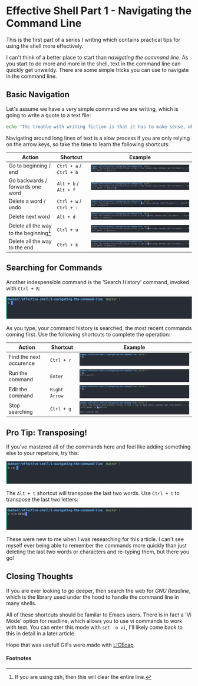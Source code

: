 # Effective Shell Part 1 - Navigating the Command Line

This is the first part of a series I writing which contains practical tips for using the shell more effectively.

I can't think of a better place to start than *navigating the command line*. As you start to do more and more in the shell, text in the command line can quickly get unweildy. There are some simple tricks you can use to navigate in the command line.

## Basic Navigation

Let's assume we have a very simple command we are writing, which is going to write a quote to a text file:

```bash
echo "The trouble with writing fiction is that it has to make sense, whereas real life doesn't. -- Iain M. Banks" >> quote.txt
```

Navigating around long lines of text is a slow process if you are only relying on the arrow keys, so take the time to learn the following shortcuts:

| Action | Shortcut | Example |
|--------|----------|---------|
| Go to beginning / end | `Ctrl + a` / `Ctrl + b` | ![begin / end](begin-end.gif) |
| Go backwards / forwards one word | `Alt + b` / `Alt + f` | ![backward / forward](forward-backwards.gif) |
| Delete a word / undo | `Ctrl + w` / `Ctrl + -` | ![delete / undo](delete-undo.gif) |
| Delete next word | `Alt + d` | ![delete next word](delete-next-word.gif) |
| Delete all the way to the beginning[^1] | `Ctrl + u` | ![delete to beginning](delete-to-beginning.gif) |
| Delete all the way to the end | `Ctrl + k` | ![delete to end](delete-to-end.gif) |

## Searching for Commands

Another indespensible command is the 'Search History' command, invoked with `Ctrl + R`:

![Search History](search-history.gif)

As you type, your command history is searched, the most recent commands coming first. Use the following shortcuts to complete the operation:

| Action | Shortcut | Example |
|--------|----------|---------|
| Find the next occurence | `Ctrl + r` | ![find next occurence](search-history-next.gif) |
| Run the command | `Enter` | ![execute](search-history-execute.gif) |
| Edit the command | `Right Arrow` | ![edit command](search-history-edit.gif) |
| Stop searching | `Ctrl + g` | ![cancel search](search-history-cancel.gif) |

## Pro Tip: Transposing!

If you've mastered all of the commands here and feel like adding something else to your repetoire, try this:

![transpose-word](transpose-word.gif)

The `Alt + t` shortcut will transpose the last two words. Use `Ctrl + t` to transpose the last two letters:

![transpose-letters](transpose-letters.gif)

These were new to me when I was researching for this article. I can't see myself ever being able to remember the commands more quickly than just deleting the last two words or characters and re-typing them, but there you go!

## Closing Thoughts

If you are ever looking to go deeper, then search the web for *GNU Readline*, which is the library used under the hood to handle the command line in many shells.

All of these shortcuts should be familar to Emacs users. There is in fact a 'Vi Mode' option for readline, which allows you to use vi commands to work with text. You can enter this mode with `set -o vi`, I'll likely come back to this in detail in a later article.

Hope that was useful! GIFs were made with [LICEcap](http://www.cockos.com/licecap/).

#### Footnotes

[^1]: If you are using zsh, then this will clear the entire line.
